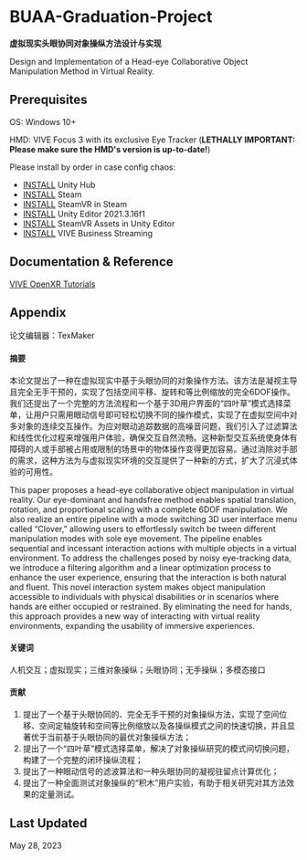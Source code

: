 # BUAA-Graduation-Project
**虚拟现实头眼协同对象操纵方法设计与实现**

Design and Implementation of a Head-eye Collaborative Object Manipulation Method in Virtual Reality. 

## Prerequisites

OS: Windows 10+

HMD: VIVE Focus 3 with its exclusive Eye Tracker (**LETHALLY IMPORTANT: Please make sure the HMD's version is up-to-date!**)

Please install by order in case config chaos:

* [INSTALL](https://unity.com/download) Unity Hub
* [INSTALL](https://cdn.akamai.steamstatic.com/client/installer/SteamSetup.exe) Steam
* [INSTALL](https://store.steampowered.com/app/250820/SteamVR/) SteamVR in Steam
* [INSTALL](unityhub://2021.3.16f) Unity Editor 2021.3.16f1
* [INSTALL](https://assetstore.unity.com/packages/tools/integration/steamvr-plugin-32647#reviews) SteamVR Assets in Unity Editor
* [INSTALL](https://dl.vive.com/vbspc/VIVEBusinessStreamingInstaller.exe) VIVE Business Streaming

## Documentation & Reference

[VIVE OpenXR Tutorials](https://developer.vive.com/resources/openxr/openxr-pcvr/tutorials/unity/integrate-facial-tracking-your-avatar/)

## Appendix

论文编辑器：TexMaker

#### 摘要

本论文提出了一种在虚拟现实中基于头眼协同的对象操作方法。该方法是凝视主导且完全无手干预的，实现了包括空间平移、旋转和等比例缩放的完全6DOF操作。我们还提出了一个完整的方法流程和一个基于3D用户界面的“四叶草”模式选择菜单，让用户只需用眼动信号即可轻松切换不同的操作模式，实现了在虚拟空间中对多对象的连续交互操作。为应对眼动追踪数据的高噪音问题，我们引入了过滤算法和线性优化过程来增强用户体验，确保交互自然流畅。这种新型交互系统使身体有障碍的人或手部被占用或限制的场景中的物体操作变得更加容易。通过消除对手部的需求，这种方法为与虚拟现实环境的交互提供了一种新的方式，扩大了沉浸式体验的可用性。

This paper proposes a head­-eye collaborative object manipulation in virtual reality. Our eye­-dominant and hands­free method enables spatial translation, rotation, and proportional scal­ing with a complete 6DOF manipulation. We also realize an entire pipeline with a mode­ switching 3D user interface menu called “Clover,” allowing users to effortlessly switch be­ tween different manipulation modes with sole eye movement. The pipeline enables sequential and incessant interaction actions with multiple objects in a virtual environment. To address the challenges posed by noisy eye-­tracking data, we introduce a filtering algorithm and a linear op­timization process to enhance the user experience, ensuring that the interaction is both natural and fluent. This novel interaction system makes object manipulation accessible to individuals with physical disabilities or in scenarios where hands are either occupied or restrained. By elim­inating the need for hands, this approach provides a new way of interacting with virtual reality environments, expanding the usability of immersive experiences.

#### 关键词

人机交互；虚拟现实；三维对象操纵；头眼协同；无手操纵；多模态接口

#### 贡献

1. 提出了一个基于头眼协同的、完全无手干预的对象操纵方法，实现了空间位移、空间定轴旋转和空间等比例缩放以及各操纵模式之间的快速切换，并且显著优于当前基于头眼协同的最优对象操纵方法；
2. 提出了一个“四叶草”模式选择菜单，解决了对象操纵研究的模式间切换问题，构建了一个完整的闭环操纵流程；
3. 提出了一种眼动信号的滤波算法和一种头眼协同的凝视驻留点计算优化；
4. 提出了一种全面测试对象操纵的“积木”用户实验，有助于相关研究对其方法效果的定量测试。

## Last Updated

May 28, 2023

